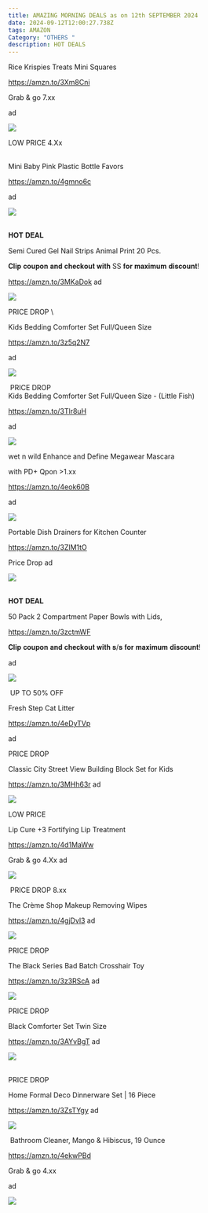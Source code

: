 ```yaml
---
title: AMAZING MORNING DEALS as on 12th SEPTEMBER 2024
date: 2024-09-12T12:00:27.738Z
tags: AMAZON
Category: "OTHERS "
description: HOT DEALS
---
```

<!--StartFragment-->

Rice Krispies Treats Mini Squares 

https://amzn.to/3Xm8Cni 

Grab & go 7.xx 

ad

<!--StartFragment-->

![](https://a.media-amazon.com/images/I/81Rw1vzOI9L._SL1500_.jpg)

<!--StartFragment-->

 LOW PRICE 4.Xx 

\
Mini Baby Pink Plastic Bottle Favors 

https://amzn.to/4gmno6c 

ad

<!--StartFragment-->

![](https://a.media-amazon.com/images/I/41ZMqatvzkL._AC_.jpg)

<!--StartFragment-->

\
𝐇𝐎𝐓 𝐃𝐄𝐀𝐋

Semi Cured Gel Nail Strips Animal Print 20 Pcs. 

𝐂𝐥𝐢𝐩 𝐜𝐨𝐮𝐩𝐨𝐧 𝐚𝐧𝐝 𝐜𝐡𝐞𝐜𝐤𝐨𝐮𝐭 𝐰𝐢𝐭𝐡 SS 𝐟𝐨𝐫 𝐦𝐚𝐱𝐢𝐦𝐮𝐦 𝐝𝐢𝐬𝐜𝐨𝐮𝐧𝐭! 

https://amzn.to/3MKaDok ad

<!--StartFragment-->

![](https://a.media-amazon.com/images/I/81ALWAQCJSL._SL1500_.jpg)

<!--StartFragment--> PRICE DROP \
Kids Bedding Comforter Set Full/Queen Size 

https://amzn.to/3z5q2N7 

ad

<!--StartFragment-->

![](https://a.media-amazon.com/images/I/81hH7XE2TML._AC_SL1500_.jpg)



<!--StartFragment-->

 PRICE DROP\
Kids Bedding Comforter Set Full/Queen Size - (Little Fish) 

https://amzn.to/3Tlr8uH 

ad

<!--StartFragment-->

![](https://a.media-amazon.com/images/I/71aStzmXXOL._AC_SL1001_.jpg)

<!--StartFragment-->

wet n wild Enhance and Define Megawear Mascara 

w﻿ith PD+ Qpon >1.xx

https://amzn.to/4eok60B 

 ad

<!--StartFragment-->

![](https://a.media-amazon.com/images/I/71i3AW6FLYL._SL1500_.jpg)



<!--StartFragment-->

Portable Dish Drainers for Kitchen Counter 

https://amzn.to/3ZlM1tO 

Price Drop ad

<!--StartFragment-->

![](https://a.media-amazon.com/images/I/81iMDS-hbZL._AC_SL1500_.jpg)



<!--StartFragment-->

\
𝐇𝐎𝐓 𝐃𝐄𝐀𝐋

 50 Pack 2 Compartment Paper Bowls with Lids, 

https://amzn.to/3zctmWF 

𝐂𝐥𝐢𝐩 𝐜𝐨𝐮𝐩𝐨𝐧 𝐚𝐧𝐝 𝐜𝐡𝐞𝐜𝐤𝐨𝐮𝐭 𝐰𝐢𝐭𝐡 𝐬/𝐬 𝐟𝐨𝐫 𝐦𝐚𝐱𝐢𝐦𝐮𝐦 𝐝𝐢𝐬𝐜𝐨𝐮𝐧𝐭! 

ad

<!--StartFragment-->

![](https://a.media-amazon.com/images/I/61O4mG3ULtL._AC_SL1200_.jpg)



<!--StartFragment-->

 UP TO 50% OFF

Fresh Step Cat Litter 

https://amzn.to/4eDyTVp 

ad



<!--StartFragment-->

PRICE DROP

Classic City Street View Building Block Set for Kids 

https://amzn.to/3MHh63r ad

<!--StartFragment-->

![](https://a.media-amazon.com/images/I/713PtO+7W7L._AC_SL1500_.jpg)



<!--StartFragment-->

LOW PRICE 

 Lip Cure +3 Fortifying Lip Treatment 

https://amzn.to/4d1MaWw 

Grab & go 4.Xx ad

<!--StartFragment-->

![](https://a.media-amazon.com/images/I/31j71bXMsCL.jpg)



<!--StartFragment-->

 PRICE DROP 8.xx

The Crème Shop Makeup Removing Wipes 

https://amzn.to/4gjDvl3 ad

<!--StartFragment-->

![](https://a.media-amazon.com/images/I/51Oy71uHjKS._SL1000_.jpg)



<!--StartFragment-->

PRICE DROP

The Black Series Bad Batch Crosshair Toy

<https://amzn.to/3z3RScA> ad

<!--StartFragment-->

![](https://a.media-amazon.com/images/I/41yqzvbOk2L._AC_SL1000_.jpg)



<!--StartFragment-->

PRICE DROP

Black Comforter Set Twin Size 

https://amzn.to/3AYvBgT ad

<!--StartFragment-->

![](https://a.media-amazon.com/images/I/71cSilAt12L._AC_SL1500_.jpg)



<!--StartFragment-->

\
PRICE DROP

Home Formal Deco Dinnerware Set | 16 Piece 

https://amzn.to/3ZsTYgy ad

<!--StartFragment-->

![](https://a.media-amazon.com/images/I/51PPIoP-FoL._AC_SL1500_.jpg)



<!--StartFragment-->

 Bathroom Cleaner, Mango & Hibiscus, 19 Ounce 

https://amzn.to/4ekwPBd 

Grab & go 4.xx 

ad

<!--StartFragment-->

![](https://a.media-amazon.com/images/I/71n0VEaO+QL._AC_SL1500_.jpg)

<!--EndFragment-->